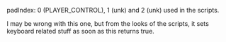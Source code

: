 padIndex: 0 (PLAYER_CONTROL), 1 (unk) and 2 (unk) used in the scripts.

I may be wrong with this one, but from the looks of the scripts, it sets keyboard related stuff as soon as this returns true.